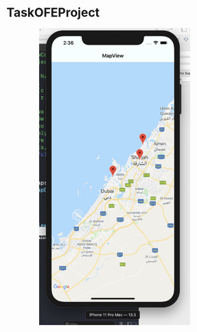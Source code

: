 # TaskOFEProject
<p align="center">
	<img src="s1.png" width="70%" alt="Weather View"/>
	<br/><br/>
</p> 
